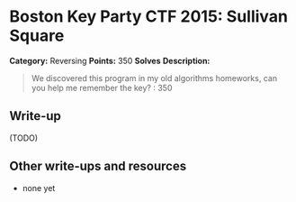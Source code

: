 # Boston Key Party CTF 2015: Sullivan Square

**Category:** Reversing
**Points:** 350
**Solves** 
**Description:**

> We discovered this program in my old algorithms homeworks, can you help me remember the key? : 350

## Write-up

(TODO)

## Other write-ups and resources

* none yet